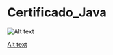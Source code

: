 # Certificado_Java

<img title="a title" alt="Alt text" src="https://www.bacancytechnology.com/qanda/wp-content/uploads/2023/05/Difference-Between-List.of-and-Arrays.asList.png">

[Alt text](https://www.bacancytechnology.com/qanda/wp-content/uploads/2023/05/Difference-Between-List.of-and-Arrays.asList.png "Certificado JAVA")
